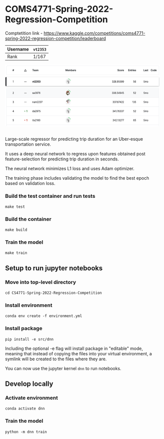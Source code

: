 # COMS4771-Spring-2022-Regression-Competition

Comptetition link - https://www.kaggle.com/competitions/coms4771-spring-2022-regression-competition/leaderboard

| Username | `vt2353` |
| ---      | ---      |
| Rank     | 1/167    |

<p align="center">
  <img src="/reports/standings.png" width="600" height="200" title="Standings">
</p>

##

Large-scale regressor for predicting trip duration for an Uber-esque transportation service.

It uses a deep neural network to regress upon features obtained post feature-selection for predicting trip duration in seconds.

The neural network minimizes L1 loss and uses Adam optimizer.

The training phase includes validating the model to find the best epoch based on validation loss.

### Build the test container and run tests
```
make test
```

### Build the container
```
make build
```

### Train the model
```
make train
```

## Setup to run jupyter notebooks

### Move into top-level directory
```
cd CS4771-Spring-2022-Regression-Competition
```

### Install environment
```
conda env create -f environment.yml
```

### Install package
```
pip install -e src/dnn
```
Including the optional -e flag will install package in "editable" mode, meaning that instead of copying the files into your virtual environment, a symlink will be created to the files where they are.

You can now use the jupyter kernel `dnn` to run notebooks.

## Develop locally

### Activate environment
```
conda activate dnn
```

### Train the model
```
python -m dnn train